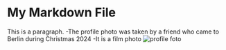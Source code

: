 # My Markdown File

This is a paragraph.
-The profile photo was taken by a friend who came to Berlin during Christmas 2024
-It is a film photo 
![profile foto](https://github.com/user-attachments/assets/903a55d6-fada-48bc-a6ac-f60ca284b0e4)
